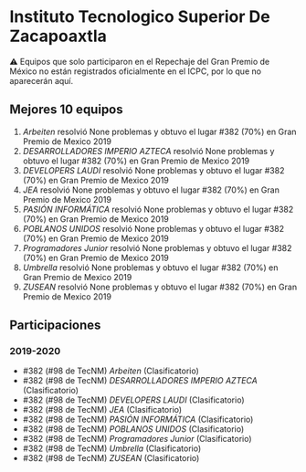 # Instituto Tecnologico Superior De Zacapoaxtla

:warning: Equipos que solo participaron en el Repechaje del Gran Premio de México no están registrados oficialmente en el ICPC, por lo que no aparecerán aquí.

## Mejores 10 equipos

1. _Arbeiten_ resolvió None problemas y obtuvo el lugar #382 (70%) en Gran Premio de Mexico 2019
1. _DESARROLLADORES IMPERIO AZTECA_ resolvió None problemas y obtuvo el lugar #382 (70%) en Gran Premio de Mexico 2019
1. _DEVELOPERS LAUDI_ resolvió None problemas y obtuvo el lugar #382 (70%) en Gran Premio de Mexico 2019
1. _JEA_ resolvió None problemas y obtuvo el lugar #382 (70%) en Gran Premio de Mexico 2019
1. _PASIÓN INFORMÁTICA_ resolvió None problemas y obtuvo el lugar #382 (70%) en Gran Premio de Mexico 2019
1. _POBLANOS UNIDOS_ resolvió None problemas y obtuvo el lugar #382 (70%) en Gran Premio de Mexico 2019
1. _Programadores Junior_ resolvió None problemas y obtuvo el lugar #382 (70%) en Gran Premio de Mexico 2019
1. _Umbrella_ resolvió None problemas y obtuvo el lugar #382 (70%) en Gran Premio de Mexico 2019
1. _ZUSEAN_ resolvió None problemas y obtuvo el lugar #382 (70%) en Gran Premio de Mexico 2019

## Participaciones

### 2019-2020

- #382 (#98 de TecNM) _Arbeiten_ (Clasificatorio)
- #382 (#98 de TecNM) _DESARROLLADORES IMPERIO AZTECA_ (Clasificatorio)
- #382 (#98 de TecNM) _DEVELOPERS LAUDI_ (Clasificatorio)
- #382 (#98 de TecNM) _JEA_ (Clasificatorio)
- #382 (#98 de TecNM) _PASIÓN INFORMÁTICA_ (Clasificatorio)
- #382 (#98 de TecNM) _POBLANOS UNIDOS_ (Clasificatorio)
- #382 (#98 de TecNM) _Programadores Junior_ (Clasificatorio)
- #382 (#98 de TecNM) _Umbrella_ (Clasificatorio)
- #382 (#98 de TecNM) _ZUSEAN_ (Clasificatorio)



